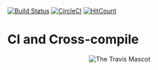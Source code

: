 [![Build Status](https://img.shields.io/travis/artkirienko/ci_and_crosscompile/master.svg?style=flat-square)](https://travis-ci.org/artkirienko/ci_and_crosscompile)
[![CircleCI](https://circleci.com/gh/artkirienko/ci_and_crosscompile/tree/master.svg?style=shield)](https://circleci.com/gh/artkirienko/ci_and_crosscompile/tree/master)
[![HitCount](http://hits.dwyl.io/artkirienko/ci_and_crosscompile.svg)](http://hits.dwyl.io/artkirienko/ci_and_crosscompile)

# CI and Cross-compile

<div align="center">

![The Travis Mascot](http://about.travis-ci.org/images/travis-mascot-200px.png)

</div>
